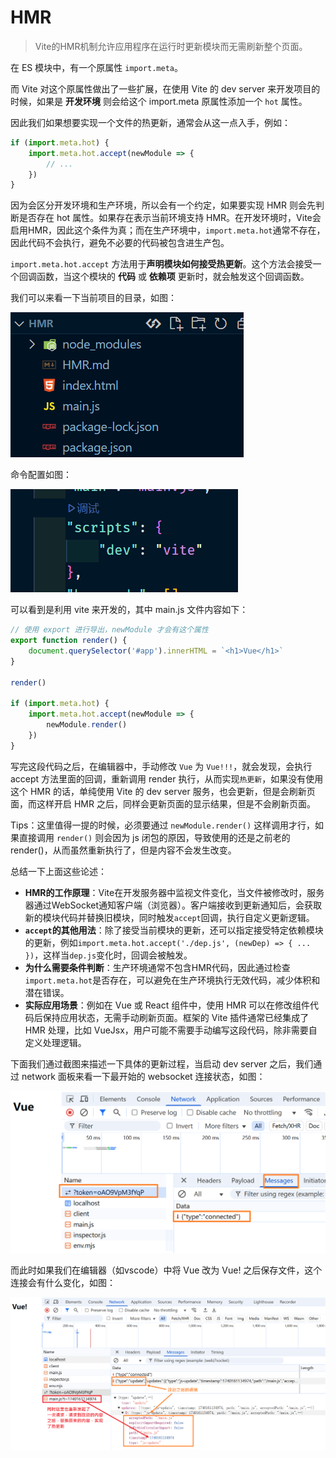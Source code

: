 # HMR

> Vite的HMR机制允许应用程序在运行时更新模块而无需刷新整个页面。

在 ES 模块中，有一个原属性 `import.meta`。

而 Vite 对这个原属性做出了一些扩展，在使用 Vite 的 dev server 来开发项目的时候，如果是 **开发环境** 则会给这个 import.meta 原属性添加一个 `hot` 属性。

因此我们如果想要实现一个文件的热更新，通常会从这一点入手，例如：

```js
if (import.meta.hot) {
    import.meta.hot.accept(newModule => {
        // ...
    })
}
```

因为会区分开发环境和生产环境，所以会有一个约定，如果要实现 HMR 则会先判断是否存在 hot 属性。如果存在表示当前环境支持 HMR。在开发环境时，Vite会启用HMR，因此这个条件为真；而在生产环境中，`import.meta.hot`通常不存在，因此代码不会执行，避免不必要的代码被包含进生产包。

`import.meta.hot.accept` 方法用于**声明模块如何接受热更新**。这个方法会接受一个回调函数，当这个模块的 **代码** 或 **依赖项** 更新时，就会触发这个回调函数。

我们可以来看一下当前项目的目录，如图：

![image-20250222014927443](./HMR.assets/image-20250222014927443.png)

命令配置如图：

![image-20250222015012190](./HMR.assets/image-20250222015012190.png)

可以看到是利用 vite 来开发的，其中 main.js 文件内容如下：

```javascript
// 使用 export 进行导出，newModule 才会有这个属性
export function render() {
    document.querySelector('#app').innerHTML = `<h1>Vue</h1>`
}

render()

if (import.meta.hot) {
    import.meta.hot.accept(newModule => {
        newModule.render()
    })
}
```

写完这段代码之后，在编辑器中，手动修改 `Vue` 为 `Vue!!!`，就会发现，会执行 accept 方法里面的回调，重新调用 render 执行，从而实现`热更新`，如果没有使用这个 HMR 的话，单纯使用 Vite 的 dev server 服务，也会更新，但是会刷新页面，而这样开启 HMR 之后，同样会更新页面的显示结果，但是不会刷新页面。

Tips：这里值得一提的时候，必须要通过 `newModule.render()` 这样调用才行，如果直接调用 `render()` 则会因为 js 闭包的原因，导致使用的还是之前老的 render()，从而虽然重新执行了，但是内容不会发生改变。

总结一下上面这些论述：

- **HMR的工作原理**：Vite在开发服务器中监视文件变化，当文件被修改时，服务器通过WebSocket通知客户端（浏览器）。客户端接收到更新通知后，会获取新的模块代码并替换旧模块，同时触发`accept`回调，执行自定义更新逻辑。
- **`accept`的其他用法**：除了接受当前模块的更新，还可以指定接受特定依赖模块的更新，例如`import.meta.hot.accept('./dep.js', (newDep) => { ... })`，这样当`dep.js`变化时，回调会被触发。
- **为什么需要条件判断**：生产环境通常不包含HMR代码，因此通过检查`import.meta.hot`是否存在，可以避免在生产环境执行无效代码，减少体积和潜在错误。
- **实际应用场景**：例如在 Vue 或 React 组件中，使用 HMR 可以在修改组件代码后保持应用状态，无需手动刷新页面。框架的 Vite 插件通常已经集成了 HMR 处理，比如 VueJsx，用户可能不需要手动编写这段代码，除非需要自定义处理逻辑。

下面我们通过截图来描述一下具体的更新过程，当启动 dev server 之后，我们通过 network 面板来看一下最开始的 websocket 连接状态，如图：

![image-20250222020228980](./HMR.assets/image-20250222020228980.png)

而此时如果我们在编辑器（如vscode）中将 Vue 改为 Vue! 之后保存文件，这个连接会有什么变化，如图：

![image-20250222020816364](./HMR.assets/image-20250222020816364.png)